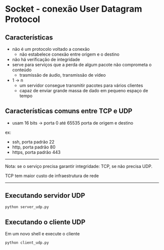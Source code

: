 # Socket - conexão User Datagram Protocol

## Características
- não é um protocolo voltado a conexão
    - não estabelece conexão entre origem e o destino
- não há verificação de integridade
- serve para serviços que a perda de algum pacote não comprometa o conteúdo
    - trasmissão de áudio, transmissão de vídeo
- 1 -> n
    - um servidor consegue transmitir pacotes para vários clientes
    - capaz de enviar grande massa de dado em pequeno espaço de tempo


## Características comuns entre TCP e UDP
- usam 16 bits -> porta 0 até 65535
porta de origem e destino

ex:
- ssh, porta padrão 22
- http, porta padrão 80
- https, porta padrão 443

---
Nota: 
se o serviço precisa garantir integridade: TCP, se não precisa UDP.

TCP tem maior custo de infraestrutura de rede

---

## Executando servidor UDP
```Python
python server_udp.py 
```

## Executando o cliente UDP
Em um novo shell e execute o cliente
```Python
python client_udp.py
```